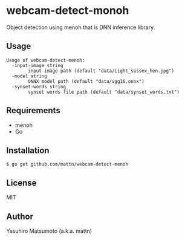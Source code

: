 # webcam-detect-monoh

Object detection using menoh that is DNN inference library.

## Usage

```
Usage of webcam-detect-menoh:
  -input-image string
    	input image path (default "data/Light_sussex_hen.jpg")
  -model string
    	ONNX model path (default "data/vgg16.onnx")
  -synset-words string
    	synset words file path (default "data/synset_words.txt")
```

## Requirements

* menoh
* Go

## Installation

```
$ go get github.com/mattn/webcam-detect-menoh
```

## License

MIT

## Author

Yasuhiro Matsumoto (a.k.a. mattn)

